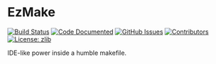 # EzMake

[![Build Status](https://travis-ci.org/ezaf/ezmake.svg?branch=master)](https://travis-ci.org/ezaf/ezmake)
[![Code Documented](https://img.shields.io/badge/docs-passing-brightgreen.svg)](http://ezaf.io/ezmake)
[![GitHub Issues](https://img.shields.io/github/issues/ezaf/ezmake.svg)](https://github.com/ezaf/ezmake/issues)
[![Contributors](https://img.shields.io/github/contributors/ezaf/ezmake.svg)](https://github.com/ezaf/ezmake/graphs/contributors)
[![License: zlib](https://img.shields.io/badge/license-zlib-blue.svg)](https://zlib.net/zlib_license.html)

IDE-like power inside a humble makefile.

